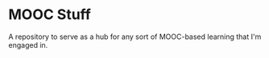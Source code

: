 # MOOC Stuff
A repository to serve as a hub for any sort of MOOC-based learning that I'm engaged in.

